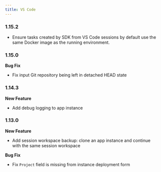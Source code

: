 ```yaml
---
title: VS Code
---
```


### 1.15.2 
* Ensure tasks created by SDK from VS Code sessions by default use the same Docker image as the running environment.

### 1.15.0

**Bug Fix**
* Fix input Git repository being left in detached HEAD state

### 1.14.3
**New Feature**
* Add debug logging to app instance

### 1.13.0

**New Feature**
* Add session workspace backup: clone an app instance and continue with the same session workspace

**Bug Fix**
* Fix `Project` field is missing from instance deployment form
